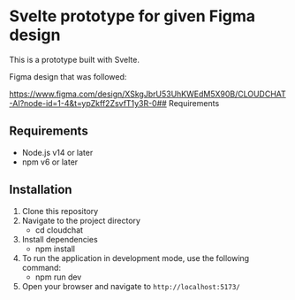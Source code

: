 # Svelte prototype for given Figma design

This is a prototype built with Svelte. 

Figma design that was followed: 

https://www.figma.com/design/XSkgJbrU53UhKWEdM5X90B/CLOUDCHAT-AI?node-id=1-4&t=ypZkff2ZsvfT1y3R-0## Requirements
## Requirements
- Node.js v14 or later
- npm v6 or later

## Installation

1) Clone this repository
2) Navigate to the project directory
    - cd cloudchat
3) Install dependencies
    - npm install
4) To run the application in development mode, use the following command:
    - npm run dev
5) Open your browser and navigate to `http://localhost:5173/`

